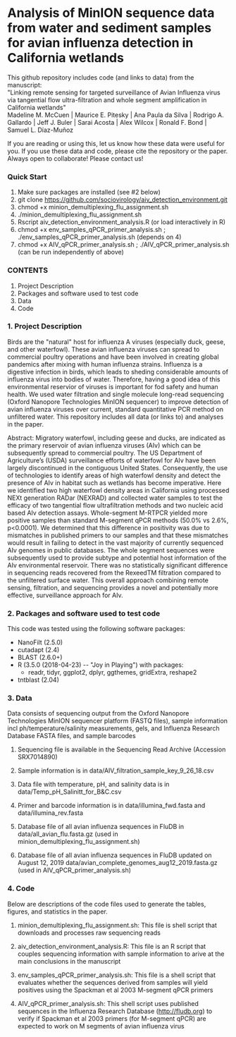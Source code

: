 # Analysis of MinION sequence data from water and sediment samples for avian influenza detection in California wetlands

This github repository includes code (and links to data) from the manuscript:  
"Linking remote sensing for targeted surveillance of Avian Influenza virus via tangential flow ultra-filtration and whole segment amplification in California wetlands"  
Madeline M. McCuen | Maurice E. Pitesky | Ana Paula da Silva | Rodrigo A. Gallardo | Jeff J. Buler | Sarai Acosta | Alex Wilcox | Ronald F. Bond | Samuel L. Díaz-Muñoz 

If you are reading or using this, let us know how these data were useful for you. If you use these data and code, please cite the repository or the paper. Always open to collaborate! Please contact us!

### Quick Start
1. Make sure packages are installed (see #2 below)
2. git clone https://github.com/sociovirology/aiv_detection_environment.git
3. chmod +x minion_demultiplexing_flu_assignment.sh
4. ./minion_demultiplexing_flu_assignment.sh
5. Rscript aiv_detection_environment_analysis.R (or load interactively in R)
6. chmod +x env_samples_qPCR_primer_analysis.sh ; ./env_samples_qPCR_primer_analysis.sh (depends on 4)
7. chmod +x AIV_qPCR_primer_analysis.sh ; ./AIV_qPCR_primer_analysis.sh (can be run independently of above)

### CONTENTS
1. Project Description
2. Packages and software used to test code
3. Data
4. Code

### 1. Project Description
Birds are the "natural" host for influenza A viruses (especially duck, geese, and other waterfowl). These avian influenza viruses can spread to commercial poultry operations and have been involved in creating global pandemics after mixing with human influenza strains. Influenza is a digestive infection in birds, which leads to sheding considerable amounts of influenza virus into bodies of water. Therefore, having a good idea of this environmental reservior of viruses is important for fod safety and human health. We used water filtration and single molecule long-read sequencing (Oxford Nanopore Technologies MinION sequencer) to improve detection of avian influenza viruses over current, standard quantitative PCR method on unfiltered water. This repository includes all data (or links to) and analyses in the paper.

Abstract:
Migratory waterfowl, including geese and ducks, are indicated as the primary reservoir of avian influenza viruses (AIv) which can be subsequently spread to commercial poultry. The US Department of Agriculture’s (USDA) surveillance efforts of waterfowl for AIv have been largely discontinued in the contiguous United States. Consequently, the use of technologies to identify areas of high waterfowl density and detect the presence of AIv in habitat such as wetlands has become imperative. Here we identified two high waterfowl density areas in California using processed NEXt generation RADar (NEXRAD) and collected water samples to test the efficacy of two tangential flow ultrafiltration methods and two nucleic acid based AIv detection assays. Whole-segment M-RTPCR yielded more positive samples than standard M-segment qPCR methods (50.0% vs 2.6%, p<0.0001). We determined that this difference in positivity was due to mismatches in published primers to our samples and that these mismatches would result in failing to detect in the vast majority of currently sequenced AIv genomes in public databases. The whole segment sequences were subsequently used to provide subtype and potential host information of the AIv environmental reservoir. There was no statistically significant difference in sequencing reads recovered from the RexeedTM filtration compared to the unfiltered surface water. This overall approach combining remote sensing, filtration, and sequencing provides a novel and potentially more effective, surveillance approach for AIv.

### 2. Packages and software used to test code
This code was tested using the following software packages:

* NanoFilt (2.5.0)
* cutadapt (2.4)
* BLAST (2.6.0+)
* R (3.5.0 (2018-04-23) -- "Joy in Playing") with packages:
    + readr, tidyr, ggplot2, dplyr, ggthemes, gridExtra, reshape2
* tntblast (2.04)

### 3. Data
Data consists of sequencing output from the Oxford Nanopore Technologies MinION sequencer platform (FASTQ files), sample information incl ph/temperature/salinity measurements, gels, and Influenza Research Database FASTA files, and sample barcodes

1) Sequencing file is available in the Sequencing Read Archive (Accession SRX7014890)

2) Sample information is in data/AIV_filtration_sample_key_9_26_18.csv 

3) Data file with temperature, pH, and salinity data is in data/Temp_pH_Salinitt_for_B&C.csv

4) Primer and barcode information is in data/illumina_fwd.fasta and data/illumina_rev.fasta

5) Database file of all avian influenza sequences in FluDB in data/all_avian_flu.fasta.gz (used in minion_demultiplexing_flu_assignment.sh)

6) Database file of all avian influenza sequences in FluDB updated on August 12, 2019 data/avian_complete_genomes_aug12_2019.fasta.gz (used in AIV_qPCR_primer_analysis.sh)

### 4. Code
Below are descriptions of the code files used to generate the tables, figures, and statistics in the paper.

1) minion_demultiplexing_flu_assignment.sh: This file is shell script that downloads and processes raw sequencing reads 

2) aiv_detection_environment_analysis.R: This file is an R script that couples sequencing information with sample information to arive at the main conclusions in the manuscript

3) env_samples_qPCR_primer_analysis.sh: This file is a shell script that evaluates whether the sequences derived from samples will yield positives using the Spackman et al 2003 M-segment qPCR primers 

4) AIV_qPCR_primer_analysis.sh: This shell script uses published sequences in the Influenza Research Database (http://fludb.org) to verify if Spackman et al 2003 primers (for M-segment qPCR) are expected to work on M segments of avian influenza virus